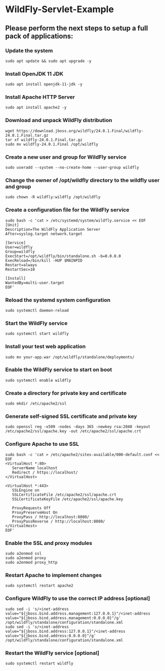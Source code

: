 #  WildFly-Servlet-Example

## Please perform the next steps to setup a full pack of applications:

### Update the system
```
sudo apt update && sudo apt upgrade -y
```
### Install OpenJDK 11 JDK
```
sudo apt install openjdk-11-jdk -y
```
### Install Apache HTTP Server
```
sudo apt install apache2 -y
```
### Download and unpack WildFly distribution
```
wget https://download.jboss.org/wildfly/24.0.1.Final/wildfly-24.0.1.Final.tar.gz
tar xf wildfly-24.0.1.Final.tar.gz
sudo mv wildfly-24.0.1.Final /opt/wildfly
```
### Create a new user and group for WildFly service
```
sudo useradd --system --no-create-home --user-group wildfly
```
### Change the owner of /opt/wildfly directory to the wildfly user and group
```
sudo chown -R wildfly:wildfly /opt/wildfly
```
### Create a configuration file for the WildFly service
```
sudo bash -c 'cat > /etc/systemd/system/wildfly.service << EOF
[Unit]
Description=The WildFly Application Server
After=syslog.target network.target

[Service]
User=wildfly
Group=wildfly
ExecStart=/opt/wildfly/bin/standalone.sh -b=0.0.0.0
ExecReload=/bin/kill -HUP $MAINPID
Restart=always
RestartSec=10

[Install]
WantedBy=multi-user.target
EOF'
```
### Reload the systemd system configuration
```
sudo systemctl daemon-reload
```
### Start the WildFly service
```
sudo systemctl start wildfly
```
### Install your test web application
```
sudo mv your-app.war /opt/wildfly/standalone/deployments/
```
### Enable the WildFly service to start on boot
```
sudo systemctl enable wildfly
```
### Create a directory for private key and certificate
```
sudo mkdir /etc/apache2/ssl
```
### Generate self-signed SSL certificate and private key
```
sudo openssl req -x509 -nodes -days 365 -newkey rsa:2048 -keyout /etc/apache2/ssl/apache.key -out /etc/apache2/ssl/apache.crt
```
### Configure Apache to use SSL
```
sudo bash -c 'cat > /etc/apache2/sites-available/000-default.conf << EOF
<VirtualHost *:80>
   ServerName localhost
   Redirect / https://localhost/
</VirtualHost>

<VirtualHost *:443>
   SSLEngine on
   SSLCertificateFile /etc/apache2/ssl/apache.crt
   SSLCertificateKeyFile /etc/apache2/ssl/apache.key

   ProxyRequests Off
   ProxyPreserveHost On
   ProxyPass / http://localhost:8080/
   ProxyPassReverse / http://localhost:8080/
</VirtualHost>
EOF'
```
### Enable the SSL and proxy modules
```
sudo a2enmod ssl
sudo a2enmod proxy
sudo a2enmod proxy_http
```
### Restart Apache to implement changes
```
sudo systemctl restart apache2
```
### Configure WildFly to use the correct IP address [optional]
```
sudo sed -i 's/<inet-address value="${jboss.bind.address.management:127.0.0.1}"/<inet-address value="${jboss.bind.address.management:0.0.0.0}"/g' /opt/wildfly/standalone/configuration/standalone.xml
sudo sed -i 's/<inet-address value="${jboss.bind.address:127.0.0.1}"/<inet-address value="${jboss.bind.address:0.0.0.0}"/g' /opt/wildfly/standalone/configuration/standalone.xml
```
### Restart the WildFly service [optional]
```
sudo systemctl restart wildfly
```
